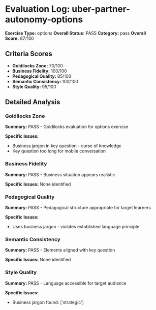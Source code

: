 # Evaluation Log: uber-partner-autonomy-options

**Exercise Type:** options
**Overall Status:** PASS
**Category:** pass
**Overall Score:** 87/100

## Criteria Scores

- **Goldilocks Zone:** 70/100
- **Business Fidelity:** 100/100
- **Pedagogical Quality:** 85/100
- **Semantic Consistency:** 100/100
- **Style Quality:** 95/100

## Detailed Analysis

### Goldilocks Zone
**Summary:** PASS - Goldilocks evaluation for options exercise

**Specific Issues:**
- Business jargon in key question - curse of knowledge
- Key question too long for mobile conversation

### Business Fidelity
**Summary:** PASS - Business situation appears realistic

**Specific Issues:** None identified

### Pedagogical Quality
**Summary:** PASS - Pedagogical structure appropriate for target learners

**Specific Issues:**
- Uses business jargon - violates established language principle

### Semantic Consistency
**Summary:** PASS - Elements aligned with key question

**Specific Issues:** None identified

### Style Quality
**Summary:** PASS - Language accessible for target audience

**Specific Issues:**
- Business jargon found: ['strategic']

